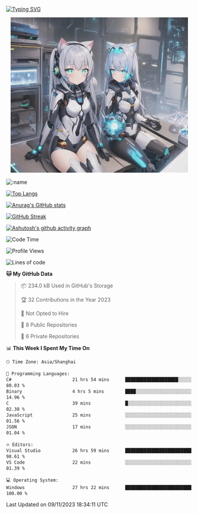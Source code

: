[![Typing SVG](https://readme-typing-svg.demolab.com?font=Fira+Code&pause=1000&color=F78FDE&width=435&lines=%E6%AC%A2%E8%BF%8E%E5%A4%A7%E4%BD%AC%E6%9D%A5%E8%AE%BF0v0)](https://git.io/typing-svg)


<p align="center">
  <a href="https://github.com/qq583044063qq"><img src="banner.png" alt="qq583044063qq Banner"></a>
</p>



![:name](https://count.getloli.com/get/@hk416?theme=rule34)

[![Top Langs](https://github-readme-stats.vercel.app/api/top-langs/?username=qq583044063qq&locale=cn&hide=javascript,html,css&theme=tokyonight)](https://github.com/anuraghazra/github-readme-stats)

[![Anurag's GitHub stats](https://github-readme-stats.vercel.app/api?username=qq583044063qq&count_private=true&show_icons=true&locale=cn&theme=tokyonight)](https://github.com/anuraghazra/github-readme-stats)

[![GitHub Streak](https://streak-stats.demolab.com/?user=qq583044063qq&locale=zh_Hans&theme=tokyonight)](https://git.io/streak-stats)

[![Ashutosh's github activity graph](https://github-readme-activity-graph.vercel.app/graph?username=qq583044063qq&theme=tokyo-night)](https://github.com/ashutosh00710/github-readme-activity-graph)

<!--START_SECTION:waka-->
![Code Time](http://img.shields.io/badge/Code%20Time-417%20hrs%2044%20mins-blue)

![Profile Views](http://img.shields.io/badge/Profile%20Views-0-blue)

![Lines of code](https://img.shields.io/badge/From%20Hello%20World%20I%27ve%20Written-904.7%20thousand%20lines%20of%20code-blue)

**🐱 My GitHub Data** 

> 📦 234.0 kB Used in GitHub's Storage 
 > 
> 🏆 32 Contributions in the Year 2023
 > 
> 🚫 Not Opted to Hire
 > 
> 📜 8 Public Repositories 
 > 
> 🔑 6 Private Repositories 
 > 
📊 **This Week I Spent My Time On** 

```text
🕑︎ Time Zone: Asia/Shanghai

💬 Programming Languages: 
C#                       21 hrs 54 mins      ████████████████████░░░░░   80.03 % 
Binary                   4 hrs 5 mins        ████░░░░░░░░░░░░░░░░░░░░░   14.96 % 
C                        39 mins             █░░░░░░░░░░░░░░░░░░░░░░░░   02.38 % 
JavaScript               25 mins             ░░░░░░░░░░░░░░░░░░░░░░░░░   01.56 % 
JSON                     17 mins             ░░░░░░░░░░░░░░░░░░░░░░░░░   01.04 % 

🔥 Editors: 
Visual Studio            26 hrs 59 mins      █████████████████████████   98.61 % 
VS Code                  22 mins             ░░░░░░░░░░░░░░░░░░░░░░░░░   01.39 % 

💻 Operating System: 
Windows                  27 hrs 22 mins      █████████████████████████   100.00 % 
```


 Last Updated on 09/11/2023 18:34:11 UTC
<!--END_SECTION:waka-->
